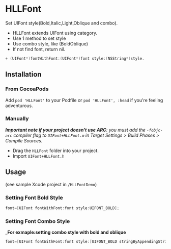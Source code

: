 # HLLFont

Set UIFont style(Bold,Italic,Light,Oblique and combo).

* HLLFont extends UIFont using category.
* Use 1 method to set style
* Use combo style, like (BoldOblique)
* If not find font, return nil.

```objective-c
+ (UIFont*)fontWithFont:(UIFont*)font style:(NSString*)style.
```

## Installation

### From CocoaPods

Add `pod 'HLLFont'` to your Podfile or `pod 'HLLFont', :head` if you're feeling adventurous.

### Manually

_**Important note if your project doesn't use ARC**: you must add the `-fobjc-arc` compiler flag to `UIFont+HLLFont.m` in Target Settings > Build Phases > Compile Sources._

* Drag the `HLLFont` folder into your project.
* Import `UIFont+HLLFont.h`

## Usage

(see sample Xcode project in `/HLLFontDemo`)

### Setting Font Bold Style

```objective-c
font=[UIFont fontWithFont:font style:UIFONT_BOLD];
```

### Setting Font Combo Style

_**For exmaple:setting combo style with bold and oblique**

```objective-c
font=[UIFont fontWithFont:font style:[UIFONT_BOLD stringByAppendingString:UIFONT_OBLIQUE]];
```
